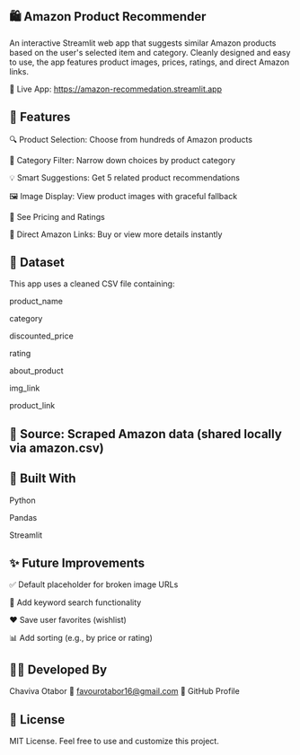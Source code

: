 ## 🛍️ Amazon Product Recommender
An interactive Streamlit web app that suggests similar Amazon products based on the user's selected item and category.
Cleanly designed and easy to use, the app features product images, prices, ratings, and direct Amazon links.

🔗 Live App: https://amazon-recommedation.streamlit.app

## 🚀 Features
🔍 Product Selection: Choose from hundreds of Amazon products

📂 Category Filter: Narrow down choices by product category

💡 Smart Suggestions: Get 5 related product recommendations

🖼️ Image Display: View product images with graceful fallback

💸 See Pricing and Ratings

🔗 Direct Amazon Links: Buy or view more details instantly

## 🧾 Dataset
This app uses a cleaned CSV file containing:

product_name

category

discounted_price

rating

about_product

img_link

product_link

## 📍 Source: Scraped Amazon data (shared locally via amazon.csv)

## 🧰 Built With
Python

Pandas

Streamlit


## ✨ Future Improvements
✅ Default placeholder for broken image URLs

🔎 Add keyword search functionality

❤️ Save user favorites (wishlist)

📊 Add sorting (e.g., by price or rating)

## 👩‍💻 Developed By
Chaviva Otabor
📧 favourotabor16@gmail.com
🔗 GitHub Profile

## 📜 License
MIT License. Feel free to use and customize this project.

